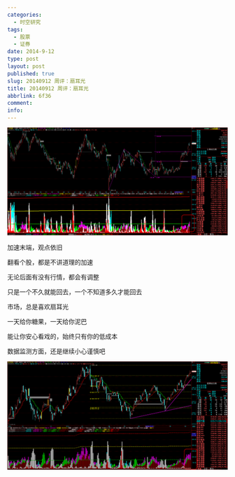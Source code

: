```yaml
---
categories:
  - 时空研究
tags:
  - 股票
  - 证券
date: 2014-9-12
type: post
layout: post
published: true
slug: 20140912 周评：扇耳光
title: 20140912 周评：扇耳光
abbrlink: 6f36
comment:
info:
---
```

![20140912-0](/images/20140912-0.gif)

加速末端，观点依旧

翻看个股，都是不讲道理的加速

无论后面有没有行情，都会有调整

只是一个不久就能回去，一个不知道多久才能回去

市场，总是喜欢扇耳光

一天给你糖果，一天给你泥巴

能让你安心看戏的，始终只有你的低成本

数据监测方面，还是继续小心谨慎吧

![20140912-1](/images/20140912-1.gif)